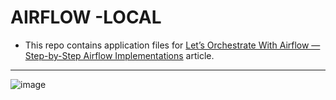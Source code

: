 # AIRFLOW -LOCAL

- This repo contains application files for [Let’s Orchestrate With Airflow — Step-by-Step Airflow Implementations](https://medium.com/towards-artificial-intelligence/lets-orchestrate-with-airflow-step-by-step-airflow-implementations-8100d8fe58b0) article.


---------------------------------------------------------------------------------------------------------------------


![image](https://user-images.githubusercontent.com/51021282/194310346-48a21492-453e-4ec3-968a-a5b0d9424691.png)


